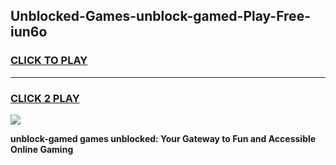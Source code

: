 
## Unblocked-Games-unblock-gamed-Play-Free-iun6o
<h3>
<a href="https://premium76.site?title=unblock-gamed&ref=20A">CLICK TO PLAY</a></h3>
<hr>

<h3>
<a href="https://premium76.site?title=unblock-gamed&ref=20A">CLICK 2 PLAY</a>
  
</h3>

<a href="https://premium76.site?title=unblock-gamed&ref=20A"><img src="https://clearcache.store/games.png"></a>


**unblock-gamed games unblocked: Your Gateway to Fun and Accessible Online Gaming**
